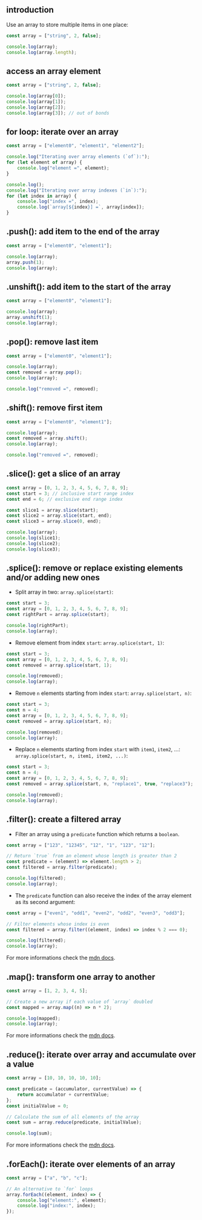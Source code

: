 ## introduction

Use an array to store multiple items in one place:

```javascript
const array = ["string", 2, false];

console.log(array);
console.log(array.length);
```

## access an array element

```javascript
const array = ["string", 2, false];

console.log(array[0]);
console.log(array[1]);
console.log(array[2]);
console.log(array[3]); // out of bonds
```

## for loop: iterate over an array

```javascript
const array = ["element0", "element1", "element2"];

console.log("Iterating over array elements (`of`):");
for (let element of array) {
	console.log("element =", element);
}

console.log();
console.log("Iterating over array indexes (`in`):");
for (let index in array) {
	console.log("index =", index);
	console.log(`array[${index}] =`, array[index]);
}
```

## .push(): add item to the end of the array

```javascript
const array = ["element0", "element1"];

console.log(array);
array.push(1);
console.log(array);
```

## .unshift(): add item to the start of the array

```javascript
const array = ["element0", "element1"];

console.log(array);
array.unshift(1);
console.log(array);
```

## .pop(): remove last item

```javascript
const array = ["element0", "element1"];

console.log(array);
const removed = array.pop();
console.log(array);

console.log("removed =", removed);
```

## .shift(): remove first item

```javascript
const array = ["element0", "element1"];

console.log(array);
const removed = array.shift();
console.log(array);

console.log("removed =", removed);
```

## .slice(): get a slice of an array

```javascript
const array = [0, 1, 2, 3, 4, 5, 6, 7, 8, 9];
const start = 3; // inclusive start range index
const end = 6; // exclusive end range index

const slice1 = array.slice(start);
const slice2 = array.slice(start, end);
const slice3 = array.slice(0, end);

console.log(array);
console.log(slice1);
console.log(slice2);
console.log(slice3);
```

## .splice(): remove or replace existing elements and/or adding new ones

- Split array in two: `array.splice(start)`:

```javascript
const start = 3;
const array = [0, 1, 2, 3, 4, 5, 6, 7, 8, 9];
const rightPart = array.splice(start);

console.log(rightPart);
console.log(array);
```

- Remove element from index `start`: `array.splice(start, 1)`:

```javascript
const start = 3;
const array = [0, 1, 2, 3, 4, 5, 6, 7, 8, 9];
const removed = array.splice(start, 1);

console.log(removed);
console.log(array);
```

- Remove `n` elements starting from index `start`: `array.splice(start, n)`:

```javascript
const start = 3;
const n = 4;
const array = [0, 1, 2, 3, 4, 5, 6, 7, 8, 9];
const removed = array.splice(start, n);

console.log(removed);
console.log(array);
```

- Replace `n` elements starting from index `start` with `item1`, `item2`, ...: `array.splice(start, n, item1, item2, ...)`:

```javascript
const start = 3;
const n = 4;
const array = [0, 1, 2, 3, 4, 5, 6, 7, 8, 9];
const removed = array.splice(start, n, "replace1", true, "replace3");

console.log(removed);
console.log(array);
```

## .filter(): create a filtered array

- Filter an array using a `predicate` function which returns a `boolean`.

```javascript
const array = ["123", "12345", "12", "1", "123", "12"];

// Return `true` from an element whose length is greater than 2
const predicate = (element) => element.length > 2;
const filtered = array.filter(predicate);

console.log(filtered);
console.log(array);
```

- The `predicate` function can also receive the index of the array element as its second argument:

```javascript
const array = ["even1", "odd1", "even2", "odd2", "even3", "odd3"];

// Filter elements whose index is even
const filtered = array.filter((element, index) => index % 2 === 0);

console.log(filtered);
console.log(array);
```

For more informations check the [mdn docs](https://developer.mozilla.org/docs/Web/JavaScript/Reference/Global_Objects/Array/filter).

## .map(): transform one array to another

```javascript
const array = [1, 2, 3, 4, 5];

// Create a new array if each value of `array` doubled
const mapped = array.map((n) => n * 2);

console.log(mapped);
console.log(array);
```

For more informations check the [mdn docs](https://developer.mozilla.org/docs/Web/JavaScript/Reference/Global_Objects/Array/map).

## .reduce(): iterate over array and accumulate over a value

```javascript
const array = [10, 10, 10, 10, 10];

const predicate = (accumulator, currentValue) => {
	return accumulator + currentValue;
};
const initialValue = 0;

// Calculate the sum of all elements of the array
const sum = array.reduce(predicate, initialValue);

console.log(sum);
```

For more informations check the [mdn docs](https://developer.mozilla.org/docs/Web/JavaScript/Reference/Global_Objects/Array/reduce).

## .forEach(): iterate over elements of an array

```javascript
const array = ["a", "b", "c"];

// An alternative to `for` loops
array.forEach((element, index) => {
	console.log("element:", element);
	console.log("index:", index);
});
```
